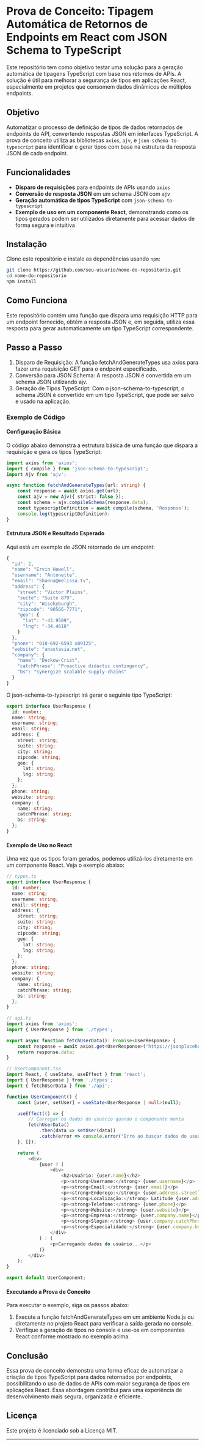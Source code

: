 # Prova de Conceito: Tipagem Automática de Retornos de Endpoints em React com JSON Schema to TypeScript

Este repositório tem como objetivo testar uma solução para a geração automática de tipagens TypeScript com base nos retornos de APIs. A solução é útil para melhorar a segurança de tipos em aplicações React, especialmente em projetos que consomem dados dinâmicos de múltiplos endpoints.

## Objetivo

Automatizar o processo de definição de tipos de dados retornados de endpoints de API, convertendo respostas JSON em interfaces TypeScript. A prova de conceito utiliza as bibliotecas `axios`, `ajv`, e `json-schema-to-typescript` para identificar e gerar tipos com base na estrutura da resposta JSON de cada endpoint.

## Funcionalidades

- **Disparo de requisições** para endpoints de APIs usando `axios`
- **Conversão de resposta JSON** em um schema JSON com `ajv`
- **Geração automática de tipos TypeScript** com `json-schema-to-typescript`
- **Exemplo de uso em um componente React**, demonstrando como os tipos gerados podem ser utilizados diretamente para acessar dados de forma segura e intuitiva

## Instalação

Clone este repositório e instale as dependências usando `npm`:

```bash
git clone https://github.com/seu-usuario/nome-do-repositorio.git
cd nome-do-repositorio
npm install
```

## Como Funciona

Este repositório contém uma função que dispara uma requisição HTTP para um endpoint fornecido, obtém a resposta JSON e, em seguida, utiliza essa resposta para gerar automaticamente um tipo TypeScript correspondente.

## Passo a Passo

  1.	Disparo de Requisição: A função fetchAndGenerateTypes usa axios para fazer uma requisição GET para o endpoint especificado.
  2.	Conversão para JSON Schema: A resposta JSON é convertida em um schema JSON utilizando ajv.
  3.	Geração de Tipos TypeScript: Com o json-schema-to-typescript, o schema JSON é convertido em um tipo TypeScript, que pode ser salvo e usado na aplicação.

### Exemplo de Código

#### Configuração Básica

O código abaixo demonstra a estrutura básica de uma função que dispara a requisição e gera os tipos TypeScript:

```typescript
import axios from 'axios';
import { compile } from 'json-schema-to-typescript';
import Ajv from 'ajv';

async function fetchAndGenerateTypes(url: string) {
    const response = await axios.get(url);
    const ajv = new Ajv({ strict: false });
    const schema = ajv.compileSchema(response.data);
    const typescriptDefinition = await compile(schema, 'Response');
    console.log(typescriptDefinition);
}
```

#### Estrutura JSON e Resultado Esperado

Aqui está um exemplo de JSON retornado de um endpoint:

```typescript
{
  "id": 2,
  "name": "Ervin Howell",
  "username": "Antonette",
  "email": "Shanna@melissa.tv",
  "address": {
    "street": "Victor Plains",
    "suite": "Suite 879",
    "city": "Wisokyburgh",
    "zipcode": "90566-7771",
    "geo": {
      "lat": "-43.9509",
      "lng": "-34.4618"
    }
  },
  "phone": "010-692-6593 x09125",
  "website": "anastasia.net",
  "company": {
    "name": "Deckow-Crist",
    "catchPhrase": "Proactive didactic contingency",
    "bs": "synergize scalable supply-chains"
  }
}
```

O json-schema-to-typescript irá gerar o seguinte tipo TypeScript:


```typescript
export interface UserResponse {
  id: number;
  name: string;
  username: string;
  email: string;
  address: {
    street: string;
    suite: string;
    city: string;
    zipcode: string;
    geo: {
      lat: string;
      lng: string;
    };
  };
  phone: string;
  website: string;
  company: {
    name: string;
    catchPhrase: string;
    bs: string;
  };
}
```

#### Exemplo de Uso no React

Uma vez que os tipos foram gerados, podemos utilizá-los diretamente em um componente React. Veja o exemplo abaixo:


```typescript
// types.ts
export interface UserResponse {
  id: number;
  name: string;
  username: string;
  email: string;
  address: {
    street: string;
    suite: string;
    city: string;
    zipcode: string;
    geo: {
      lat: string;
      lng: string;
    };
  };
  phone: string;
  website: string;
  company: {
    name: string;
    catchPhrase: string;
    bs: string;
  };
}
```

```typescript
// api.ts
import axios from 'axios';
import { UserResponse } from './types';

export async function fetchUserData(): Promise<UserResponse> {
    const response = await axios.get<UserResponse>('https://jsonplaceholder.typicode.com/users/2');
    return response.data;
}
```

```typescript
// UserComponent.tsx
import React, { useState, useEffect } from 'react';
import { UserResponse } from './types';
import { fetchUserData } from './api';

function UserComponent() {
    const [user, setUser] = useState<UserResponse | null>(null);

    useEffect(() => {
        // Carregar os dados do usuário quando o componente monta
        fetchUserData()
            .then(data => setUser(data))
            .catch(error => console.error("Erro ao buscar dados do usuário:", error));
    }, []);

    return (
        <div>
            {user ? (
                <div>
                    <h2>Usuário: {user.name}</h2>
                    <p><strong>Username:</strong> {user.username}</p>
                    <p><strong>Email:</strong> {user.email}</p>
                    <p><strong>Endereço:</strong> {user.address.street}, {user.address.suite}, {user.address.city}, {user.address.zipcode}</p>
                    <p><strong>Localização:</strong> Latitude {user.address.geo.lat}, Longitude {user.address.geo.lng}</p>
                    <p><strong>Telefone:</strong> {user.phone}</p>
                    <p><strong>Website:</strong> {user.website}</p>
                    <p><strong>Empresa:</strong> {user.company.name}</p>
                    <p><strong>Slogan:</strong> {user.company.catchPhrase}</p>
                    <p><strong>Especialidade:</strong> {user.company.bs}</p>
                </div>
            ) : (
                <p>Carregando dados do usuário...</p>
            )}
        </div>
    );
}

export default UserComponent;
```


#### Executando a Prova de Conceito

Para executar o exemplo, siga os passos abaixo:

  1.	Execute a função fetchAndGenerateTypes em um ambiente Node.js ou diretamente no projeto React para verificar a saída gerada no console.
  2.	Verifique a geração de tipos no console e use-os em componentes React conforme mostrado no exemplo acima.

## Conclusão

Essa prova de conceito demonstra uma forma eficaz de automatizar a criação de tipos TypeScript para dados retornados por endpoints, possibilitando o uso de dados de APIs com maior segurança de tipos em aplicações React. Essa abordagem contribui para uma experiência de desenvolvimento mais segura, organizada e eficiente.

## Licença

Este projeto é licenciado sob a Licença MIT.

---